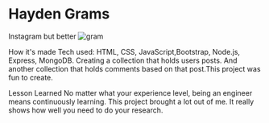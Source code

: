 # Hayden Grams
Instagram but better
![gram](https://user-images.githubusercontent.com/88953222/141207651-70f6695e-15b9-4a0d-bdb8-c3c3815cc84e.png)


How it's made Tech used: HTML, CSS, JavaScript,Bootstrap, Node.js, Express, MongoDB. Creating a collection that holds users posts. And another collection that holds comments based on that post.This project was fun to create.

Lesson Learned No matter what your experience level, being an engineer means continuously learning. This project brought a lot out of me. It really shows how well you need to do your research.

